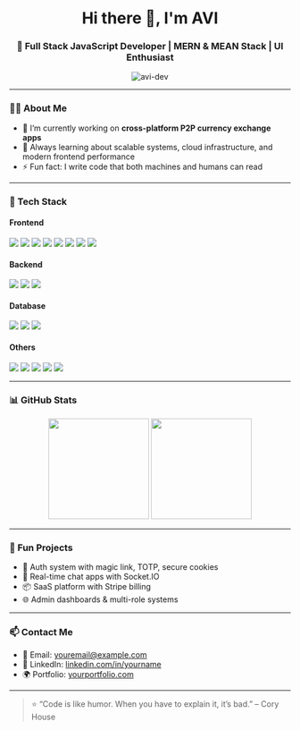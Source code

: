 <!-- Profile README for GitHub -->

<h1 align="center">Hi there 👋, I'm AVI</h1>
<h3 align="center">🚀 Full Stack JavaScript Developer | MERN & MEAN Stack | UI Enthusiast</h3>

<p align="center">
  <img src="https://komarev.com/ghpvc/?username=avi-dev&label=Profile%20views&color=0e75b6&style=flat" alt="avi-dev" />
</p>

---

### 🧑‍💻 About Me

- 🔭 I’m currently working on **cross-platform P2P currency exchange apps**
- 🌱 Always learning about scalable systems, cloud infrastructure, and modern frontend performance
- ⚡ Fun fact: I write code that both machines and humans can read

---

### 💼 Tech Stack

#### Frontend
<p>
  <img src="https://img.shields.io/badge/HTML5-E34F26?logo=html5&logoColor=white&style=for-the-badge" />
  <img src="https://img.shields.io/badge/CSS3-1572B6?logo=css3&logoColor=white&style=for-the-badge" />
  <img src="https://img.shields.io/badge/SCSS-CC6699?logo=sass&logoColor=white&style=for-the-badge" />
  <img src="https://img.shields.io/badge/Bootstrap-563D7C?logo=bootstrap&logoColor=white&style=for-the-badge" />
  <img src="https://img.shields.io/badge/TailwindCSS-06B6D4?logo=tailwindcss&logoColor=white&style=for-the-badge" />
  <img src="https://img.shields.io/badge/React-61DAFB?logo=react&logoColor=black&style=for-the-badge" />
  <img src="https://img.shields.io/badge/Next.js-000000?logo=nextdotjs&logoColor=white&style=for-the-badge" />
  <img src="https://img.shields.io/badge/Angular-DD0031?logo=angular&logoColor=white&style=for-the-badge" />
</p>

#### Backend
<p>
  <img src="https://img.shields.io/badge/Node.js-339933?logo=node.js&logoColor=white&style=for-the-badge" />
  <img src="https://img.shields.io/badge/Express.js-000000?logo=express&logoColor=white&style=for-the-badge" />
  <img src="https://img.shields.io/badge/Socket.IO-010101?logo=socket.io&logoColor=white&style=for-the-badge" />
</p>

#### Database
<p>
  <img src="https://img.shields.io/badge/MongoDB-47A248?logo=mongodb&logoColor=white&style=for-the-badge" />
  <img src="https://img.shields.io/badge/MySQL-4479A1?logo=mysql&logoColor=white&style=for-the-badge" />
  <img src="https://img.shields.io/badge/PostgreSQL-4169E1?logo=postgresql&logoColor=white&style=for-the-badge" />
</p>

#### Others
<p>
  <img src="https://img.shields.io/badge/JavaScript-F7DF1E?logo=javascript&logoColor=black&style=for-the-badge" />
  <img src="https://img.shields.io/badge/TypeScript-3178C6?logo=typescript&logoColor=white&style=for-the-badge" />
  <img src="https://img.shields.io/badge/RxJS-B7178C?logo=reactivex&logoColor=white&style=for-the-badge" />
  <img src="https://img.shields.io/badge/Redux-764ABC?logo=redux&logoColor=white&style=for-the-badge" />
  <img src="https://img.shields.io/badge/React Hook Form-EC5990?logo=reacthookform&logoColor=white&style=for-the-badge" />
</p>

---

### 📊 GitHub Stats

<p align="center">
  <img src="https://github-readme-stats.vercel.app/api?username=avi-dev&show_icons=true&theme=tokyonight" height="180" />
  <img src="https://github-readme-stats.vercel.app/api/top-langs/?username=avi-dev&layout=compact&theme=tokyonight" height="180"/>
</p>

---

### 🧩 Fun Projects

- 🔐 Auth system with magic link, TOTP, secure cookies
- 💬 Real-time chat apps with Socket.IO
- 📦 SaaS platform with Stripe billing
- 🌐 Admin dashboards & multi-role systems

---

### 📫 Contact Me

- 📧 Email: [youremail@example.com](mailto:youremail@example.com)
- 💼 LinkedIn: [linkedin.com/in/yourname](https://linkedin.com/in/yourname)
- 🌍 Portfolio: [yourportfolio.com](https://yourportfolio.com)

---

> ⭐ “Code is like humor. When you have to explain it, it’s bad.” – Cory House

